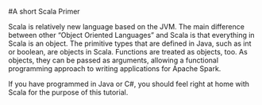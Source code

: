 #A short Scala Primer

Scala is relatively new language based on the JVM. The main difference between other “Object Oriented Languages” and Scala is that everything in Scala is an object. The primitive types that are defined in Java, such as int or boolean, are objects in Scala. Functions are treated as objects, too. As objects, they can be passed as arguments, allowing a functional programming approach to writing applications for Apache Spark.

If you have programmed in Java or C#, you should feel right at home with Scala for the purpose of this tutorial.
